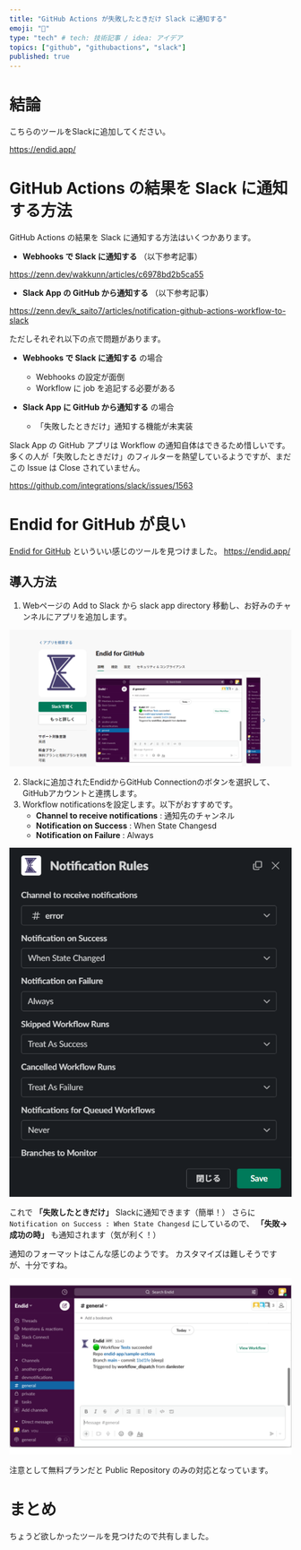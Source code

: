 ```yaml
---
title: "GitHub Actions が失敗したときだけ Slack に通知する"
emoji: "🔔"
type: "tech" # tech: 技術記事 / idea: アイデア
topics: ["github", "githubactions", "slack"]
published: true
---
```


# 結論

こちらのツールをSlackに追加してください。

https://endid.app/

# GitHub Actions の結果を Slack に通知する方法

GitHub Actions の結果を Slack に通知する方法はいくつかあります。

- **Webhooks で Slack に通知する** （以下参考記事）

https://zenn.dev/wakkunn/articles/c6978bd2b5ca55

- **Slack App の GitHub から通知する** （以下参考記事）

https://zenn.dev/k_saito7/articles/notification-github-actions-workflow-to-slack

ただしそれぞれ以下の点で問題があります。

- **Webhooks で Slack に通知する** の場合

  - Webhooks の設定が面倒
  - Workflow に job を追記する必要がある

- **Slack App に GitHub から通知する** の場合
  - 「失敗したときだけ」通知する機能が未実装

Slack App の GitHub アプリは Workflow の通知自体はできるため惜しいです。
多くの人が「失敗したときだけ」のフィルターを熱望しているようですが、まだこの Issue は Close されていません。

https://github.com/integrations/slack/issues/1563

# Endid for GitHub が良い

[Endid for GitHub](https://endid.app/) といういい感じのツールを見つけました。
https://endid.app/

## 導入方法

1. Webページの Add to Slack から slack app directory 移動し、お好みのチャンネルにアプリを追加します。

![](https://raw.githubusercontent.com/kou72/zenn/main/image/notify-slack-only-when-github-actions-fail-1.png)

2. Slackに追加されたEndidからGitHub Connectionのボタンを選択して、GitHubアカウントと連携します。
3. Workflow notificationsを設定します。以下がおすすめです。
   - **Channel to receive notifications** : 通知先のチャンネル
   - **Notification on Success** : When State Changesd
   - **Notification on Failure** : Always

![](https://raw.githubusercontent.com/kou72/zenn/main/image/notify-slack-only-when-github-actions-fail-2.png)

これで **「失敗したときだけ」** Slackに通知できます（簡単！）
さらに `Notification on Success : When State Changesd` にしているので、 **「失敗→成功の時」** も通知されます（気が利く！）

通知のフォーマットはこんな感じのようです。
カスタマイズは難しそうですが、十分ですね。

![](https://raw.githubusercontent.com/kou72/zenn/main/image/notify-slack-only-when-github-actions-fail-3.png)

注意として無料プランだと Public Repository のみの対応となっています。

# まとめ

ちょうど欲しかったツールを見つけたので共有しました。
